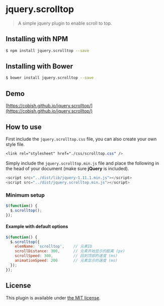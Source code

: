 # jquery.scrolltop

> A simple jquery plugin to enable scroll to top.

## Installing with NPM

``` bash
$ npm install jquery.scrolltop --save
```

## Installing with Bower

``` bash
$ bower install jquery.scrolltop --save
```

## Demo
[https://cobish.github.io/jquery.scrolltop/](https://cobish.github.io/jquery.scrolltop/)

## How to use

First include the ``jquery.scrolltop.css`` file, you can also create your own style file.

``` css
<link rel="stylesheet" href="./css/scrolltop.css" />
```

Simply include the `jquery.scrolltop.min.js` file and place the following in the head of your document (make sure **jQuery** is included).

``` js
<script src="../dist/lib/jquery-1.11.1.min.js"></script>
<script src="../dist/jquery.scrolltop.min.js"></script>
```

### Minimum setup

``` javascript
$(function() {
  $.scrolltop();
});
```

#### Example with default options

``` javascript
$(function() {
  $.scrolltop({
    elemName: 'scrolltop',    // 元素ID
    scrollDistance: 300,      // 元素开始显示的距离 (px)
    scrollSpeed: 300,         // 回到顶部的速度 (ms)
    animationSpeed: 200       // 元素显示的速度 (ms)
  });
});
```

## License

This plugin is available under [the MIT license](http://mths.be/mit).
